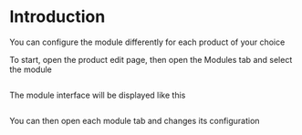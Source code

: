 # Introduction 

You can configure the module differently for each product of your choice  

To start, open the product edit page, then open the Modules tab and select the module

<img srcset="/images/product-config.jpg 2x" class="border">

The module interface will be displayed like this

<img srcset="/images/module-interface.jpg 2x" class="border">

You can then open each module tab and changes its configuration
